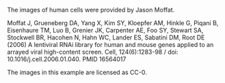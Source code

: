 The images of human cells were provided by Jason Moffat.

Moffat J, Grueneberg DA, Yang X, Kim SY, Kloepfer AM, Hinkle G, Piqani B, Eisenhaure TM, Luo B, Grenier JK, Carpenter AE, Foo SY, Stewart SA, Stockwell BR, Hacohen N, Hahn WC, Lander ES, Sabatini DM, Root DE (2006) A lentiviral RNAi library for human and mouse genes applied to an arrayed viral high-content screen. Cell, 124(6):1283-98 / doi: 10.1016/j.cell.2006.01.040. PMID 16564017

The images in this example are licensed as CC-0.
